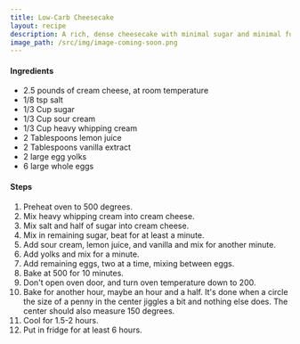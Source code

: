 ```yaml
---
title: Low-Carb Cheesecake
layout: recipe
description: A rich, dense cheesecake with minimal sugar and minimal fuss. No water bath, no problem. 
image_path: /src/img/image-coming-soon.png
---
```


#### Ingredients
- 2.5 pounds of cream cheese, at room temperature
- 1/8 tsp salt
- 1/3 Cup sugar
- 1/3 Cup sour cream
- 1/3 Cup heavy whipping cream
- 2 Tablespoons lemon juice
- 2 Tablespoons vanilla extract
- 2 large egg yolks
- 6 large whole eggs

#### Steps
1. Preheat oven to 500 degrees.
2. Mix heavy whipping cream into cream cheese.
3. Mix salt and half of sugar into cream cheese.
4. Mix in remaining sugar, beat for at least a minute.
5. Add sour cream, lemon juice, and vanilla and mix for another minute.
6. Add yolks and mix for a minute.
7. Add remaining eggs, two at a time, mixing between eggs.
8. Bake at 500 for 10 minutes.
9. Don't open oven door, and turn oven temperature down to 200.
10. Bake for another hour, maybe an hour and a half. It's done when a circle the size of a penny in the center jiggles a bit and nothing else does. The center should also measure 150 degrees.
11. Cool for 1.5-2 hours.
12. Put in fridge for at least 6 hours.
